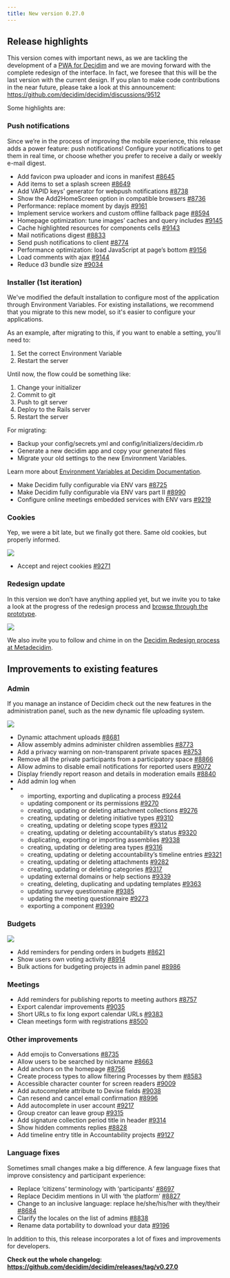 ```yaml
---
title: New version 0.27.0
---
```

## Release highlights

This version comes with important news, as we are tackling the development of a [PWA for Decidim](https://github.com/decidim/decidim/discussions/8334) and we are moving forward with the complete redesign of the interface. In fact, we foresee that this will be the last version with the current design. If you plan to make code contributions in the near future, please take a look at this announcement: <https://github.com/decidim/decidim/discussions/9512>

Some highlights are:

### Push notifications

Since we’re in the process of improving the mobile experience, this release adds a power feature: push notifications! Configure your notifications to get them in real time, or choose whether you prefer to receive a daily or weekly e-mail digest.

* Add favicon pwa uploader and icons in manifest [\#8645](https://github.com/decidim/decidim/pull/8645)
* Add items to set a splash screen [\#8649](https://github.com/decidim/decidim/pull/8649)
* Add VAPID keys’ generator for webpush notifications [\#8738](https://github.com/decidim/decidim/pull/8738)
* Show the Add2HomeScreen option in compatible browsers [\#8736](https://github.com/decidim/decidim/pull/8736)
* Performance: replace moment by dayjs [\#9161](https://github.com/decidim/decidim/pull/9161)
* Implement service workers and custom offline fallback page [\#8594](https://github.com/decidim/decidim/pull/8594)
* Homepage optimization: tune images’ caches and query includes [\#9145](https://github.com/decidim/decidim/pull/9145)
* Cache highlighted resources for components cells [\#9143](https://github.com/decidim/decidim/pull/9143)
* Mail notifications digest [\#8833](https://github.com/decidim/decidim/pull/8833)
* Send push notifications to client [\#8774](https://github.com/decidim/decidim/pull/8774)
* Performance optimization: load JavaScript at page’s bottom [\#9156](https://github.com/decidim/decidim/pull/9156)
* Load comments with ajax [\#9144](https://github.com/decidim/decidim/pull/9144)
* Reduce d3 bundle size [\#9034](https://github.com/decidim/decidim/pull/9034)

### Installer (1st iteration)

We've modified the default installation to configure most of the application through Environment Variables. For existing installations, we recommend that you migrate to this new model, so it's easier to configure your applications.

As an example, after migrating to this, if you want to enable a setting, you'll need to:

1. Set the correct Environment Variable
2. Restart the server

Until now, the flow could be something like:

1. Change your initializer
2. Commit to git 
3. Push to git server
4. Deploy to the Rails server
5. Restart the server

For migrating:

* Backup your config/secrets.yml and config/initializers/decidim.rb
* Generate a new decidim app and copy your generated files
* Migrate your old settings to the new Environment Variables.

Learn more about [Environment Variables at Decidim Documentation](https://docs.decidim.org/en/configure/environment_variables/). 

* Make Decidim fully configurable via ENV vars [\#8725](https://github.com/decidim/decidim/pull/8725)
* Make Decidim fully configurable via ENV vars part II [\#8990](https://github.com/decidim/decidim/pull/8990)
* Configure online meetings embedded services with ENV vars [\#9219](https://github.com/decidim/decidim/pull/9219)

### Cookies

Yep, we were a bit late, but we finally got there. Same old cookies, but properly informed.

![](https://lh5.googleusercontent.com/Q3-RK9zr8idWkx1dKEtkKENhtlMUP0FIsTFH03F4DTx-N7PXq9JTI0vfB9hRkyWjTyeRybIOY21zQ3mr0Xr4wuqmdZ4lPgkNXAKIysNK6qSFBvLsItoxBIczVDtq6mh95tA9xMugfjMzTnn7wwSxRtNj0qBwEVZzuH88ZgkFHpnZ9UBAq2RGvoua)

* Accept and reject cookies [\#9271](https://github.com/decidim/decidim/pull/9271)

### Redesign update

In this version we don’t have anything applied yet, but we invite you to take a look at the progress of the redesign process and [browse through the prototype](https://www.figma.com/proto/3CNSXeFTMtUl2QdEUgLpEo/Decidim-PX?page-id=7276%3A117981&node-id=7276%3A216610&viewport=530%2C463%2C0.02&scaling=min-zoom&starting-point-node-id=7276%3A216610).



![](https://lh6.googleusercontent.com/qvNYihIMMVeITSW5j-L3DNGvlGU8fjX1BmXyY6tRDGYiH0vxVJ0513jJWMcrMrUDPkYA8bAqHbUmgiqPK8URLY9iGU7O5J7qj7ZSK3JctsFd_9Ejb1Ud_H09ZbZHQlmTTWjbrckH_3U1CstbJZ1hqbikE0uJP73YiTDVoNIOIFPsslR3CvxPibmv)



We also invite you to follow and chime in on the [Decidim Redesign process at Metadecidim](https://meta.decidim.org/processes/RedesignDecidim).



## Improvements to existing features

### Admin

If you manage an instance of Decidim check out the new features in the administration panel, such as the new dynamic file uploading system.

![](https://lh4.googleusercontent.com/_DGT-WzPXTK8tBfxk6kw0uhR6YuY-_Or8hc6njXnzTEMIQaZxFFlyupbMDo0o02KbaLqZXEaNT_Md7XYPCbYuPv_QP3P98gm5CdIweuAOWbhQF2VpY0GWRKr-AZ2QccPXMArszvFRaNiHdsVEur3j7kKR3ZXHDJxj42ptgAmIl3dADd_QAMTjgy4)

* Dynamic attachment uploads [\#8681](https://github.com/decidim/decidim/pull/8681)
* Allow assembly admins administer children assemblies [\#8773](https://github.com/decidim/decidim/pull/8773)
* Add a privacy warning on non-transparent private spaces [\#8753](https://github.com/decidim/decidim/pull/8753)
* Remove all the private participants from a participatory space [\#8866](https://github.com/decidim/decidim/pull/8866)
* Allow admins to disable email notifications for reported users [\#9072](https://github.com/decidim/decidim/pull/9072)
* Display friendly report reason and details in moderation emails [\#8840](https://github.com/decidim/decidim/pull/8840)
* Add admin log when
* * importing, exporting and duplicating a process [\#9244](https://github.com/decidim/decidim/pull/9244)
  * updating component or its permissions [\#9270](https://github.com/decidim/decidim/pull/9270)
  * creating, updating or deleting attachment collections [\#9276](https://github.com/decidim/decidim/pull/9276)
  * creating, updating or deleting initiative types [\#9310](https://github.com/decidim/decidim/pull/9310)
  * creating, updating or deleting scope types [\#9312](https://github.com/decidim/decidim/pull/9312)
  * creating, updating or deleting accountability’s status [\#9320](https://github.com/decidim/decidim/pull/9320)
  * duplicating, exporting or importing assemblies [\#9338](https://github.com/decidim/decidim/pull/9338)
  * creating, updating or deleting area types [\#9316](https://github.com/decidim/decidim/pull/9316)
  * creating, updating or deleting accountability’s timeline entries [\#9321](https://github.com/decidim/decidim/pull/9321)
  * creating, updating or deleting attachments [\#9282](https://github.com/decidim/decidim/pull/9282)
  * creating, updating or deleting categories [\#9317](https://github.com/decidim/decidim/pull/9317)
  * updating external domains or help sections [\#9339](https://github.com/decidim/decidim/pull/9339)
  * creating, deleting, duplicating and updating templates [\#9363](https://github.com/decidim/decidim/pull/9363)
  * updating survey questionnaire [\#9385](https://github.com/decidim/decidim/pull/9385)
  * updating the meeting questionnaire [\#9273](https://github.com/decidim/decidim/pull/9273)
  * exporting a component [\#9390](https://github.com/decidim/decidim/pull/9390)

### Budgets

![](https://lh4.googleusercontent.com/sHNfeLgTUo5NzyX2TWZ4KQOrEGxxf1zr3TfRb34PGDigWTqVFaz919Mh2sA6PLnikDQeC6bW6i5OvA9cr9wTuFLm2Vr_qaMviOtdkDVo7xqkrRrJJ1jSI12B79uC4k4G4PqAEjjqQXS6nEkhOIeEf1y-5X7SDJuQjCrS18-oE2FCCDw6zxZUACWB)

* Add reminders for pending orders in budgets [\#8621](https://github.com/decidim/decidim/pull/8621)
* Show users own voting activity [\#8914](https://github.com/decidim/decidim/pull/8914)
* Bulk actions for budgeting projects in admin panel [\#8986](https://github.com/decidim/decidim/pull/8986)

### Meetings

* Add reminders for publishing reports to meeting authors [\#8757](https://github.com/decidim/decidim/pull/8757)
* Export calendar improvements [\#9035](https://github.com/decidim/decidim/pull/9035)
* Short URLs to fix long export calendar URLs [\#9383](https://github.com/decidim/decidim/pull/9383)
* Clean meetings form with registrations [\#8500](https://github.com/decidim/decidim/pull/8500)

### Other improvements

* Add emojis to Conversations [\#8735](https://github.com/decidim/decidim/pull/8735)
* Allow users to be searched by nickname [\#8663](https://github.com/decidim/decidim/pull/8663)
* Add anchors on the homepage [\#8756](https://github.com/decidim/decidim/pull/8756)
* Create process types to allow filtering Processes by them [\#8583](https://github.com/decidim/decidim/pull/8583)
* Accessible character counter for screen readers [\#9009](https://github.com/decidim/decidim/pull/9009)
* Add autocomplete attribute to Devise fields [\#9038](https://github.com/decidim/decidim/pull/9038)
* Can resend and cancel email confirmation [\#8996](https://github.com/decidim/decidim/pull/8996)
* Add autocomplete in user account [\#9217](https://github.com/decidim/decidim/pull/9217)
* Group creator can leave group [\#9315](https://github.com/decidim/decidim/pull/9315)
* Add signature collection period title in header [\#9314](https://github.com/decidim/decidim/pull/9314)
* Show hidden comments replies [\#8828](https://github.com/decidim/decidim/pull/8828)
* Add timeline entry title in Accountability projects [\#9127](https://github.com/decidim/decidim/pull/9127)

### Language fixes

Sometimes small changes make a big difference. A few language fixes that improve consistency and participant experience:

* Replace ‘citizens’ terminology with ‘participants’ [\#8697](https://github.com/decidim/decidim/pull/8697)
* Replace Decidim mentions in UI with ‘the platform’ [\#8827](https://github.com/decidim/decidim/pull/8827)
* Change to an inclusive language: replace he/she/his/her with they/their [\#8684](https://github.com/decidim/decidim/pull/8684)
* Clarify the locales on the list of admins [\#8838](https://github.com/decidim/decidim/pull/8838)
* Rename data portability to download your data [\#9196](https://github.com/decidim/decidim/pull/9196)

In addition to this, this release incorporates a lot of fixes and improvements for developers.

**Check out the whole changelog: <https://github.com/decidim/decidim/releases/tag/v0.27.0>**